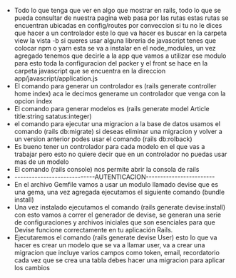 - Todo lo que tenga que ver en algo que mostrar en rails, todo lo que se pueda consultar de nuestra pagina web pasa por las rutas estas rutas se encuentran ubicadas en config/routes por conveccion si tu no le dices que hacer a un controlador este lo que va hacer es buscar en la carpeta view la vista 
-b si queres usar alguna libreria de javascript tenes que colocar npm o yarn esta se va a instalar en el node_modules, un vez agregado tenemos que decirle a la app que vamos a utilizar ese modulo para esto toda la configuracion del packer y el front se hace en la carpeta javascript que se encuentra en la direccion app/javascript/application.js
- El comando para generar un controlador es (rails generate controller home index) aca le decimos generame un controlador que venga con la opcion index
- El comando para generar modelos es (rails generate model Article title:string satatus:integer) 
- el comando para ejecutar una migracion a la base de datos usamos el comando (rails db:migrate) si deseas eliminar una migracion y volver a un version anterior podes usar el comando (rails db:rolback)
- Es bueno tener un controlador para cada modelo en el que vas a trabajar pero esto no quiere decir que en un controlador no puedas usar mas de un modelo
- El comando (rails console) nos permite abrir la consola de rails
- ----------------------------AUTENTICACION------------------------
- En el archivo Gemfile vamos a usar un modulo llamado devise que es una gema, una vez agregada ejecutamos el siguiente comando (bundle install)
- Una vez instalado ejecutamos el comando (rails generate devise:install) con esto vamos a correr el generador de devise, se generan una serie de configuraciones y archivos iniciales que son esenciales para que Devise funcione correctamente en tu aplicación Rails.
- Ejecutaremos el comando (rails generate devise User) esto lo  que va hacer es crear un modelo que se va a llamar user, va a crear una migracion que incluye varios campos como token, email, recordatorio cada vez que se crea una tabla debes hacer una migracion para aplicar los cambios